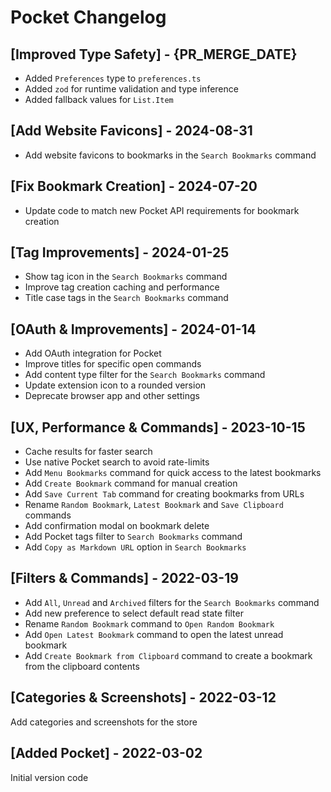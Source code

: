 # Pocket Changelog

## [Improved Type Safety] - {PR_MERGE_DATE}
- Added `Preferences` type to `preferences.ts`
- Added `zod` for runtime validation and type inference
- Added fallback values for `List.Item`

## [Add Website Favicons] - 2024-08-31
- Add website favicons to bookmarks in the `Search Bookmarks` command

## [Fix Bookmark Creation] - 2024-07-20
- Update code to match new Pocket API requirements for bookmark creation

## [Tag Improvements] - 2024-01-25
- Show tag icon in the `Search Bookmarks` command
- Improve tag creation caching and performance
- Title case tags in the `Search Bookmarks` command

## [OAuth & Improvements] - 2024-01-14
- Add OAuth integration for Pocket
- Improve titles for specific open commands
- Add content type filter for the `Search Bookmarks` command
- Update extension icon to a rounded version
- Deprecate browser app and other settings

## [UX, Performance & Commands] - 2023-10-15
- Cache results for faster search
- Use native Pocket search to avoid rate-limits
- Add `Menu Bookmarks` command for quick access to the latest bookmarks
- Add `Create Bookmark` command for manual creation
- Add `Save Current Tab` command for creating bookmarks from URLs
- Rename `Random Bookmark`, `Latest Bookmark` and `Save Clipboard` commands
- Add confirmation modal on bookmark delete
- Add Pocket tags filter to `Search Bookmarks` command
- Add `Copy as Markdown URL` option in `Search Bookmarks`

## [Filters & Commands] - 2022-03-19
- Add `All`, `Unread` and `Archived` filters for the `Search Bookmarks` command
- Add new preference to select default read state filter
- Rename `Random Bookmark` command to `Open Random Bookmark`
- Add `Open Latest Bookmark` command to open the latest unread bookmark
- Add `Create Bookmark from Clipboard` command to create a bookmark from the clipboard contents

## [Categories & Screenshots] - 2022-03-12
Add categories and screenshots for the store

## [Added Pocket] - 2022-03-02
Initial version code
